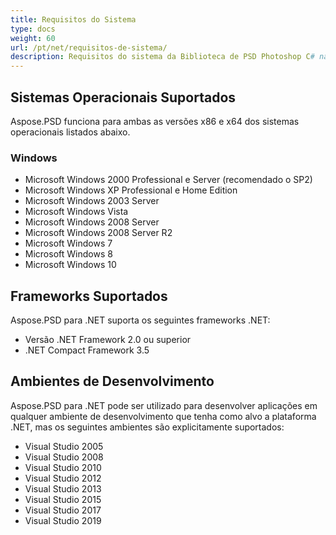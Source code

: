 ```yaml
---
title: Requisitos do Sistema
type: docs
weight: 60
url: /pt/net/requisitos-de-sistema/
description: Requisitos do sistema da Biblioteca de PSD Photoshop C# na plataforma Windows e Linux.
---
```



## **Sistemas Operacionais Suportados**
Aspose.PSD funciona para ambas as versões x86 e x64 dos sistemas operacionais listados abaixo.
### **Windows**
- Microsoft Windows 2000 Professional e Server (recomendado o SP2)
- Microsoft Windows XP Professional e Home Edition
- Microsoft Windows 2003 Server
- Microsoft Windows Vista
- Microsoft Windows 2008 Server
- Microsoft Windows 2008 Server R2
- Microsoft Windows 7
- Microsoft Windows 8
- Microsoft Windows 10


## **Frameworks Suportados**
Aspose.PSD para .NET suporta os seguintes frameworks .NET:

- Versão .NET Framework 2.0 ou superior
- .NET Compact Framework 3.5


## **Ambientes de Desenvolvimento**
Aspose.PSD para .NET pode ser utilizado para desenvolver aplicações em qualquer ambiente de desenvolvimento que tenha como alvo a plataforma .NET, mas os seguintes ambientes são explicitamente suportados:

- Visual Studio 2005
- Visual Studio 2008
- Visual Studio 2010
- Visual Studio 2012
- Visual Studio 2013
- Visual Studio 2015
- Visual Studio 2017
- Visual Studio 2019
